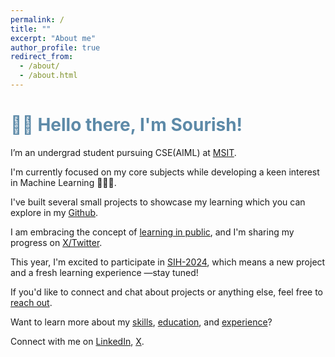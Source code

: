 ```yaml
---
permalink: /
title: ""
excerpt: "About me"
author_profile: true
redirect_from: 
  - /about/
  - /about.html
---
```

<h1 align=center; style='color:#5D8AA8;'>👋🏼 Hello there, I'm Sourish!</h1>

I’m an undergrad student pursuing CSE(AIML) at [MSIT](https://www.linkedin.com/school/meghnadsahainstituteoftechnology/).

I'm currently focused on my core subjects while developing a keen interest in Machine Learning 🧑🏼‍💻.

I've built several small projects to showcase my learning which you can explore in my [Github](https://github.com/sourize?tab=repositories).

I am embracing the concept of [learning in public](https://www.swyx.io/learn-in-public), and I'm sharing my progress on [X/Twitter](https://X.com/sourize_).

This year, I'm excited to participate in [SIH-2024](/sih2024/), which means a new project and a fresh learning experience —stay tuned!

If you'd like to connect and chat about projects or anything else, feel free to [reach out](https://x.com/sourize).

Want to learn more about my [skills](/skills.md/), [education](/education.md/), and [experience](/experience.md/)?


Connect with me on [LinkedIn](https://linkedin.com/in/sourish-chatterjee), [X](https://x.com/sourize_).



